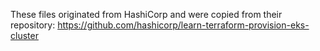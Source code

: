 These files originated from HashiCorp and were copied from their repository: https://github.com/hashicorp/learn-terraform-provision-eks-cluster
